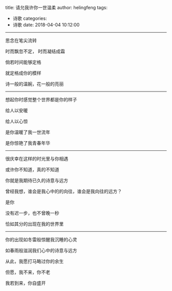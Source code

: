 title: 请允我许你一世温柔
author: helingfeng
tags:
  - 诗歌
categories:
  - 诗歌
date: 2018-04-04 10:12:00
---
思念在笔尖流转

时而飘忽不定， 时而凝结成霜

倘若时间能够定格

就定格成你的模样

诗一般的温婉，花一般的亮丽

---


想起你时感觉整个世界都是你的样子

给人以安暖

给人以心惊

是你温暖了我一世流年

是你惊艳了我青春年华

---

很庆幸在这样的时光里与你相遇

或许你不知道，真的不知道

你就是我期待已久的诗意与远方

曾经我想，谁会是我心中的的向往，谁会是我向往的远方？

是你

没有迟一步，也不曾晚一秒

恰如其分的出现在我的世界里

---

你的出现如冬雷般惊醒我沉睡的心灵

如春雨般滋润我们心中的诗意与远方

从此，我愿打马略过你的余生

但愿，我不来，你不老

我若到来，你自盛开